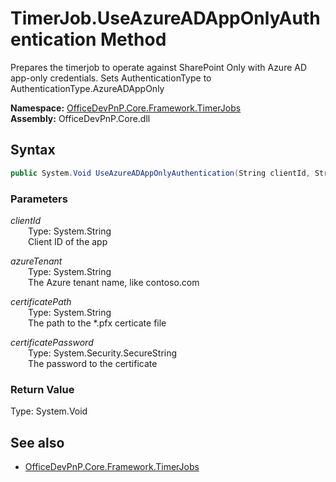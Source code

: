 # TimerJob.UseAzureADAppOnlyAuthentication Method  
Prepares the timerjob to operate against SharePoint Only with Azure AD app-only credentials. Sets AuthenticationType 
            to AuthenticationType.AzureADAppOnly  

**Namespace:** [OfficeDevPnP.Core.Framework.TimerJobs](OfficeDevPnP.Core.Framework.TimerJobs.md)  
**Assembly:** OfficeDevPnP.Core.dll  
## Syntax
```C#
public System.Void UseAzureADAppOnlyAuthentication(String clientId, String azureTenant, String certificatePath, SecureString certificatePassword)
```
### Parameters
*clientId*  
&emsp;&emsp;Type: System.String  
&emsp;&emsp;Client ID of the app  
  
*azureTenant*  
&emsp;&emsp;Type: System.String  
&emsp;&emsp;The Azure tenant name, like contoso.com  
  
*certificatePath*  
&emsp;&emsp;Type: System.String  
&emsp;&emsp;The path to the *.pfx certicate file  
  
*certificatePassword*  
&emsp;&emsp;Type: System.Security.SecureString  
&emsp;&emsp;The password to the certificate  
  
### Return Value
Type: System.Void  

## See also
- [OfficeDevPnP.Core.Framework.TimerJobs](OfficeDevPnP.Core.Framework.TimerJobs.md)
